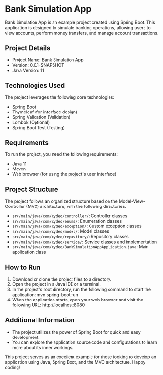 # Bank Simulation App

Bank Simulation App is an example project created using Spring Boot. This application is designed to simulate banking operations, allowing users to view accounts, perform money transfers, and manage account transactions.

## Project Details

- Project Name: Bank Simulation App
- Version: 0.0.1-SNAPSHOT
- Java Version: 11

## Technologies Used

The project leverages the following core technologies:

- Spring Boot
- Thymeleaf (for interface design)
- Spring Validation (Validation)
- Lombok (Optional)
- Spring Boot Test (Testing)

## Requirements

To run the project, you need the following requirements:

- Java 11
- Maven
- Web browser (for using the project's user interface)

## Project Structure

The project follows an organized structure based on the Model-View-Controller (MVC) architecture, with the following directories:

- `src/main/java/com/cydeo/controller/`: Controller classes
- `src/main/java/com/cydeo/enums/`: Enumeration classes
- `src/main/java/com/cydeo/exception/`: Custom exception classes
- `src/main/java/com/cydeo/model/`: Model classes
- `src/main/java/com/cydeo/repository/`: Repository classes
- `src/main/java/com/cydeo/service/`: Service classes and implementation
- `src/main/java/com/cydeo/BankSimulationAppApplication.java`: Main application class


## How to Run

1. Download or clone the project files to a directory.
2. Open the project in a Java IDE or a terminal.
3. In the project's root directory, run the following command to start the application: mvn spring-boot:run
4. When the application starts, open your web browser and visit the following URL: http://localhost:8080


## Additional Information

- The project utilizes the power of Spring Boot for quick and easy development.
- You can explore the application source code and configurations to learn more about its inner workings.

This project serves as an excellent example for those looking to develop an application using Java, Spring Boot, and the MVC architecture. Happy coding!




